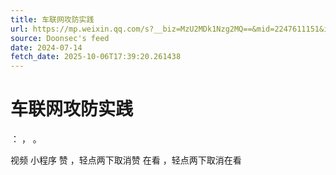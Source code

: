 ```yaml
---
title: 车联网攻防实践
url: https://mp.weixin.qq.com/s?__biz=MzU2MDk1Nzg2MQ==&mid=2247611151&idx=2&sn=1f3105d92acfc3773a53dcdd8085ce95
source: Doonsec's feed
date: 2024-07-14
fetch_date: 2025-10-06T17:39:20.261438
---
```


# 车联网攻防实践

：
，
。

视频
小程序
赞
，轻点两下取消赞
在看
，轻点两下取消在看